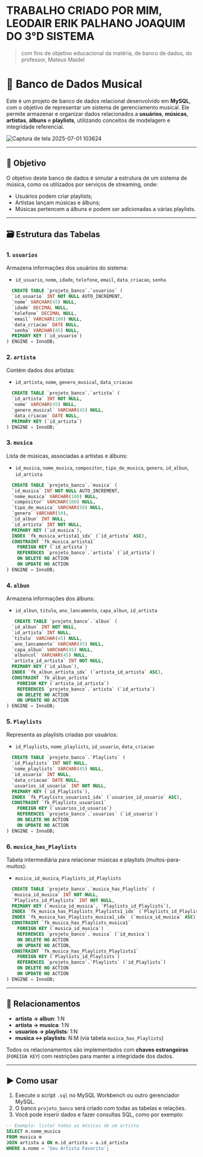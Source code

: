 # TRABALHO CRIADO POR MIM, LEODAIR ERIK PALHANO JOAQUIM DO 3°D SISTEMA

> com fins de objetivo educacional da matéria, de banco de dados, do professor, Mateus Maidel

# 🎵 Banco de Dados Musical 

Este é um projeto de banco de dados relacional desenvolvido em **MySQL**, com o objetivo de representar um sistema de gerenciamento musical. Ele permite armazenar e organizar dados relacionados a **usuários**, **músicas**, **artistas**, **álbuns** e **playlists**, utilizando conceitos de modelagem e integridade referencial.


![Captura de tela 2025-07-01 103624](https://github.com/user-attachments/assets/cd869ba1-bdf5-4a18-ad68-7df7157eb93c)

---

## 📌 Objetivo

O objetivo deste banco de dados é simular a estrutura de um sistema de música, como os utilizados por serviços de streaming, onde:
- Usuários podem criar playlists;
- Artistas lançam músicas e álbuns;
- Músicas pertencem a álbuns e podem ser adicionadas a várias playlists.

---

## 🗃️ Estrutura das Tabelas

### 1. `usuarios`
Armazena informações dos usuários do sistema:
- `id_usuario`, `nome`, `idade`, `telefone`, `email`, `data_criacao`, `senha`

```sql
  CREATE TABLE `projeto_banco`.`usuarios` (
  `id_usuario` INT NOT NULL AUTO_INCREMENT,
  `nome` VARCHAR(45) NULL,
  `idade` DECIMAL NULL,
  `telefone` DECIMAL NULL,
  `email` VARCHAR(100) NULL,
  `data_criacao` DATE NULL,
  `senha` VARCHAR(45) NULL,
  PRIMARY KEY (`id_usuario`)
) ENGINE = InnoDB;

```


### 2. `artista`
Contém dados dos artistas:
- `id_artista`, `nome`, `genero_musical`, `data_criacao`

```sql
  CREATE TABLE `projeto_banco`.`artista` (
  `id_artista` INT NOT NULL,
  `nome` VARCHAR(45) NULL,
  `genero_musical` VARCHAR(45) NULL,
  `data_criacao` DATE NULL,
  PRIMARY KEY (`id_artista`)
) ENGINE = InnoDB;

```

### 3. `musica`
Lista de músicas, associadas a artistas e álbuns:
- `id_musica`, `nome_musica`, `compositor`, `tipo_de_musica`, `genero`, `id_albun`, `id_artista`

```sql
  CREATE TABLE `projeto_banco`.`musica` (
  `id_musica` INT NOT NULL AUTO_INCREMENT,
  `nome_musica` VARCHAR(100) NULL,
  `compositor` VARCHAR(100) NULL,
  `tipo_de_musica` VARCHAR(50) NULL,
  `genero` VARCHAR(50),
  `id_albun` INT NULL,
  `id_artista` INT NOT NULL,
  PRIMARY KEY (`id_musica`),
  INDEX `fk_musica_artista1_idx` (`id_artista` ASC),
  CONSTRAINT `fk_musica_artista1`
    FOREIGN KEY (`id_artista`)
    REFERENCES `projeto_banco`.`artista` (`id_artista`)
    ON DELETE NO ACTION
    ON UPDATE NO ACTION
) ENGINE = InnoDB;
 ```

### 4. `albun`
Armazena informações dos álbuns:
- `id_albun`, `titulo`, `ano_lancamento`, `capa_albun`, `id_artista`

```sql
   CREATE TABLE `projeto_banco`.`albun` (
  `id_albun` INT NOT NULL,
  `id_artista` INT NULL,
  `titulo` VARCHAR(45) NULL,
  `ano_lancamento` VARCHAR(45) NULL,
  `capa_albun` VARCHAR(45) NULL,
  `albuncol` VARCHAR(45) NULL,
  `artista_id_artista` INT NOT NULL,
  PRIMARY KEY (`id_albun`),
  INDEX `fk_albun_artista_idx` (`artista_id_artista` ASC),
  CONSTRAINT `fk_albun_artista`
    FOREIGN KEY (`artista_id_artista`)
    REFERENCES `projeto_banco`.`artista` (`id_artista`)
    ON DELETE NO ACTION
    ON UPDATE NO ACTION
) ENGINE = InnoDB;
```

### 5. `Playlists`
Representa as playlists criadas por usuários:
- `id_Playlists`, `nome_playlists`, `id_usuario`, `data_criacao`

```sql
  CREATE TABLE `projeto_banco`.`Playlists` (
  `id_Playlists` INT NOT NULL,
  `nome_playlists` VARCHAR(45) NULL,
  `id_usuario` INT NULL,
  `data_criacao` DATE NULL,
  `usuarios_id_usuario` INT NOT NULL,
  PRIMARY KEY (`id_Playlists`),
  INDEX `fk_Playlists_usuarios1_idx` (`usuarios_id_usuario` ASC),
  CONSTRAINT `fk_Playlists_usuarios1`
    FOREIGN KEY (`usuarios_id_usuario`)
    REFERENCES `projeto_banco`.`usuarios` (`id_usuario`)
    ON DELETE NO ACTION
    ON UPDATE NO ACTION
) ENGINE = InnoDB;
```

### 6. `musica_has_Playlists`
Tabela intermediária para relacionar músicas e playlists (muitos-para-muitos):
- `musica_id_musica`, `Playlists_id_Playlists`

```sql
  CREATE TABLE `projeto_banco`.`musica_has_Playlists` (
  `musica_id_musica` INT NOT NULL,
  `Playlists_id_Playlists` INT NOT NULL,
  PRIMARY KEY (`musica_id_musica`, `Playlists_id_Playlists`),
  INDEX `fk_musica_has_Playlists_Playlists1_idx` (`Playlists_id_Playlists` ASC),
  INDEX `fk_musica_has_Playlists_musica1_idx` (`musica_id_musica` ASC),
  CONSTRAINT `fk_musica_has_Playlists_musica1`
    FOREIGN KEY (`musica_id_musica`)
    REFERENCES `projeto_banco`.`musica` (`id_musica`)
    ON DELETE NO ACTION
    ON UPDATE NO ACTION,
  CONSTRAINT `fk_musica_has_Playlists_Playlists1`
    FOREIGN KEY (`Playlists_id_Playlists`)
    REFERENCES `projeto_banco`.`Playlists` (`id_Playlists`)
    ON DELETE NO ACTION
    ON UPDATE NO ACTION
) ENGINE = InnoDB;
```
---

## 🔗 Relacionamentos

- **artista → albun**: 1:N
- **artista → musica**: 1:N
- **usuarios → playlists**: 1:N
- **musica ↔ playlists**: N:M (via tabela `musica_has_Playlists`)

Todos os relacionamentos são implementados com **chaves estrangeiras** (`FOREIGN KEY`) com restrições para manter a integridade dos dados.

---

## ▶️ Como usar

1. Execute o script `.sql` no MySQL Workbench ou outro gerenciador MySQL.
2. O banco `projeto_banco` será criado com todas as tabelas e relações.
3. Você pode inserir dados e fazer consultas SQL, como por exemplo:

```sql
-- Exemplo: listar todas as músicas de um artista
SELECT m.nome_musica
FROM musica m
JOIN artista a ON m.id_artista = a.id_artista
WHERE a.nome = 'Seu Artista Favorito';
